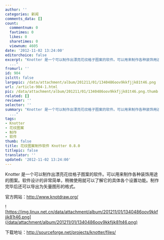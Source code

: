 ```yaml
---
author: ''
categories: 新闻
comments_data: []
count:
  commentnum: 0
  favtimes: 0
  likes: 0
  sharetimes: 0
  viewnum: 4605
date: '2012-11-02 13:24:00'
editorchoice: false
excerpt: "Knotter 是一个可以制作出漂亮花纹格子图案的软件。可以用来制作各种装饰用途的图案。软件设计的非常简单，稍微使用就可以了解它的具体各个设置功能。制作完毕后还可以导出为矢量图形的格式。\r\n官方网站：http://www.
  ..."
fromurl: ''
id: 904
islctt: false
largepic: /data/attachment/album/201211/01/1340486oov9kkfjjk81t46.png
url: /article-904-1.html
pic: /data/attachment/album/201211/01/1340486oov9kkfjjk81t46.png.thumb.jpg
related: []
reviewer: ''
selector: ''
summary: "Knotter 是一个可以制作出漂亮花纹格子图案的软件。可以用来制作各种装饰用途的图案。软件设计的非常简单，稍微使用就可以了解它的具体各个设置功能。制作完毕后还可以导出为矢量图形的格式。\r\n官方网站：http://www.
  ..."
tags:
- Knotter
- 花纹图案
- 制作
- 软件
thumb: false
title: 花纹图案制作软件 Knotter 0.8.0
titlepic: false
translator: ''
updated: '2012-11-02 13:24:00'
---
```


Knotter 是一个可以制作出漂亮花纹格子图案的软件。可以用来制作各种装饰用途的图案。软件设计的非常简单，稍微使用就可以了解它的具体各个设置功能。制作完毕后还可以导出为矢量图形的格式。


官方网站：<http://www.knotdraw.org/>


![https://img.linux.net.cn/data/attachment/album/201211/01/1340486oov9kkfjjk81t46.png](/data/attachment/album/201211/01/1340486oov9kkfjjk81t46.png)


下载地址：<http://sourceforge.net/projects/knotter/files/>